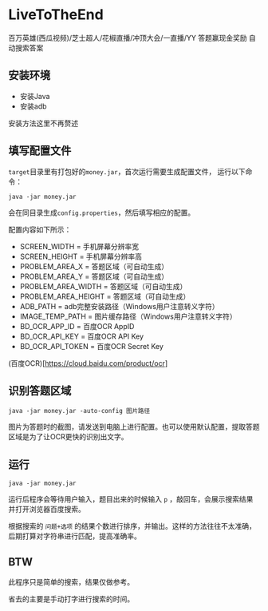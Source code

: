 # LiveToTheEnd

百万英雄(西瓜视频)/芝士超人/花椒直播/冲顶大会/一直播/YY 答题赢现金奖励 自动搜索答案

## 安装环境

- 安装Java
- 安装adb

安装方法这里不再赘述

## 填写配置文件

`target`目录里有打包好的`money.jar`，首次运行需要生成配置文件，
运行以下命令：

```
java -jar money.jar
```

会在同目录生成`config.properties`，然后填写相应的配置。

配置内容如下所示：

- SCREEN_WIDTH = 手机屏幕分辨率宽
- SCREEN_HEIGHT = 手机屏幕分辨率高
- PROBLEM_AREA_X = 答题区域（可自动生成）
- PROBLEM_AREA_Y = 答题区域（可自动生成）
- PROBLEM_AREA_WIDTH = 答题区域（可自动生成）
- PROBLEM_AREA_HEIGHT = 答题区域（可自动生成）
- ADB_PATH = adb完整安装路径（Windows用户注意转义字符）
- IMAGE_TEMP_PATH = 图片缓存路径（Windows用户注意转义字符）
- BD_OCR_APP_ID = 百度OCR AppID
- BD_OCR_API_KEY = 百度OCR API Key
- BD_OCR_API_TOKEN = 百度OCR Secret Key


(百度OCR)[https://cloud.baidu.com/product/ocr]

## 识别答题区域

```
java -jar money.jar -auto-config 图片路径
```

图片为答题时的截图，请发送到电脑上进行配置。也可以使用默认配置，提取答题区域是为了让OCR更快的识别出文字。

## 运行

```
java -jar money.jar
```

运行后程序会等待用户输入，题目出来的时候输入 `p` ，敲回车，会展示搜索结果并打开浏览器百度搜索。

根据搜索的 `问题+选项` 的结果个数进行排序，并输出。这样的方法往往不太准确，后期打算对字符串进行匹配，提高准确率。

## BTW


此程序只是简单的搜索，结果仅做参考。

省去的主要是手动打字进行搜索的时间。


